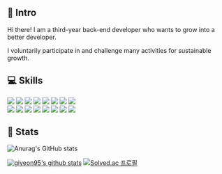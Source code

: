 ## 👋 Intro
Hi there! I am a third-year back-end developer who wants to grow into a better developer.

I voluntarily participate in and challenge many activities for sustainable growth.

## 💻 Skills
<img src="https://img.shields.io/badge/Java-yellowgreen?style=flastic&logo=Java&logoColor=#007396"/> <img src="https://img.shields.io/badge/GitHub-lightgrey?style=flastic&logo=GitHub&logoColor=#181717"/> <img src="https://img.shields.io/badge/Spring-9cf?style=flastic&logo=Spring&logoColor=#6DB33F"/> <img src="https://img.shields.io/badge/Docker-yellow?style=flastic&logo=Docker&logoColor=#2496ED"/> <img src="https://img.shields.io/badge/SpringBoot-9cf?style=flastic&logo=Spring-Boot&logoColor=#6DB33F"/> <img src="https://img.shields.io/badge/IntelliJ IDEA-important?style=flastic&logo=IntelliJ-IDEA&logoColor=#181717"/> <img src="https://img.shields.io/badge/Linux-yellow?style=flastic&logo=Linux&logoColor=#181717"/> <img src="https://img.shields.io/badge/Hibernate-success?style=flastic&logo=Hibernate&logoColor=#59666C"/>\
<img src="https://img.shields.io/badge/Kubernetes-lightgrey?style=flastic&logo=Kubernetes&logoColor=#0079C1"/> <img src="https://img.shields.io/badge/Gradle-success?style=flastic&logo=Gradle&logoColor=#181717"/> <img src="https://img.shields.io/badge/DataGrip-important?style=flastic&logo=DataGrip&logoColor=#181717"/> <img src="https://img.shields.io/badge/Kotlin-yellowgreen?style=flastic&logo=Kotlin&logoColor=#7F52FF"/> <img src="https://img.shields.io/badge/Jenkins-lightgrey?style=flastic&logo=Jenkins&logoColor=#D24939"/> <img src="https://img.shields.io/badge/Amazon AWS-informational?style=flastic&logo=Amazon-AWS&logoColor=#181717"/> <img src="https://img.shields.io/badge/Google Cloud-informational?style=flastic&logo=Google-Cloud&logoColor=#181717"/> <img src="https://img.shields.io/badge/Android-9cf?style=flastic&logo=Android&logoColor=#181717"/>


<!-- 
Language: yellowgreen
OS: yellow
Framework: 9cf
Libiary: success
Tools: lightgrey
Dev Tools: important
CI,CD: orange
Cloud: informational
-->



## 🔎 Stats
![Anurag's GitHub stats](https://github-readme-stats.vercel.app/api?username=giyeon95&show_icons=true&theme=onedark)

[![giyeon95's github stats](https://github-readme-stats.vercel.app/api/top-langs/?username=giyeon95&show_icons=true&hide_border=true&title_color=004386&icon_color=004386&layout=compact&theme=onedark)](https://github.com/giyeon95)
[![Solved.ac
프로필](http://mazassumnida.wtf/api/v2/generate_badge?boj=giyeon95)](https://solved.ac/giyeon95)
<!--
**giyeon95/giyeon95** is a ✨ _special_ ✨ repository because its `README.md` (this file) appears on your GitHub profile.

Here are some ideas to get you started:

- 🔭 I’m currently working on ...
- 🌱 I’m currently learning ...
- 👯 I’m looking to collaborate on ...
- 🤔 I’m looking for help with ...
- 💬 Ask me about ...
- 📫 How to reach me: ...
- 😄 Pronouns: ...
- ⚡ Fun fact: ...
-->

